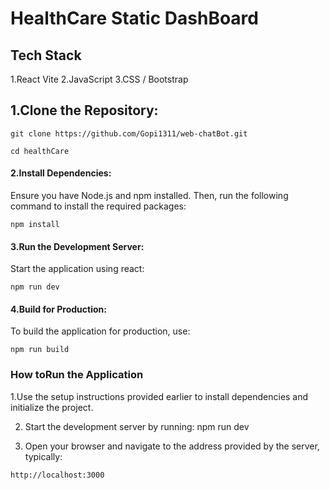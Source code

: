 # HealthCare Static DashBoard 
## Tech Stack
1.React Vite
2.JavaScript 
3.CSS / Bootstrap 
## 1.Clone the Repository:

~~~
git clone https://github.com/Gopi1311/web-chatBot.git
~~~

~~~
cd healthCare
~~~

#### 2.Install Dependencies: 
  Ensure you have Node.js and npm installed. Then, run the following command to install the required packages:
~~~
npm install
~~~
#### 3.Run the Development Server: 
  Start the application using react:
~~~
npm run dev
~~~
#### 4.Build for Production:
To build the application for production, use:
~~~
npm run build
~~~

### How toRun the Application

1.Use the setup instructions provided earlier to install dependencies and initialize the project.

2. Start the development server by running: npm run dev
   
3. Open your browser and navigate to the address provided by the server, typically:
~~~
http://localhost:3000
~~~
